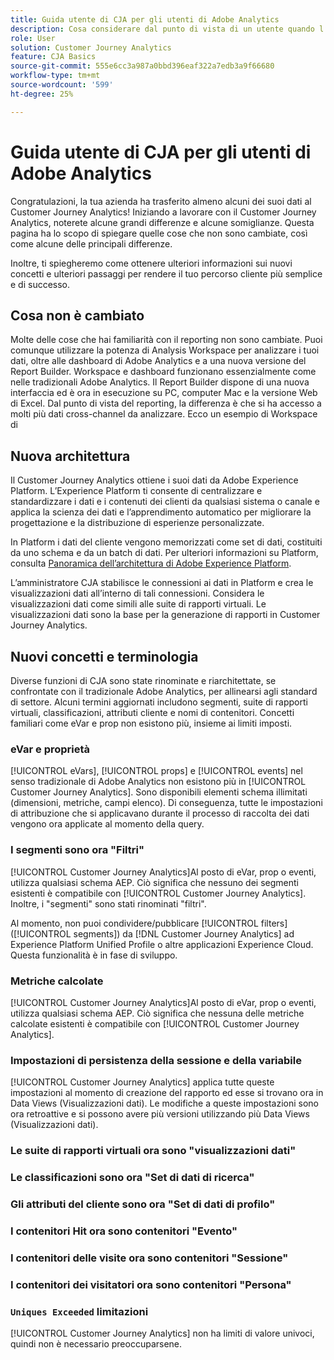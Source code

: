 ```yaml
---
title: Guida utente di CJA per gli utenti di Adobe Analytics
description: Cosa considerare dal punto di vista di un utente quando l’azienda sposta i dati da Adobe Analytics al Customer Journey Analytics
role: User
solution: Customer Journey Analytics
feature: CJA Basics
source-git-commit: 555e6cc3a987a0bbd396eaf322a7edb3a9f66680
workflow-type: tm+mt
source-wordcount: '599'
ht-degree: 25%

---
```



# Guida utente di CJA per gli utenti di Adobe Analytics

Congratulazioni, la tua azienda ha trasferito almeno alcuni dei suoi dati al Customer Journey Analytics! Iniziando a lavorare con il Customer Journey Analytics, noterete alcune grandi differenze e alcune somiglianze. Questa pagina ha lo scopo di spiegare quelle cose che non sono cambiate, così come alcune delle principali differenze.

Inoltre, ti spiegheremo come ottenere ulteriori informazioni sui nuovi concetti e ulteriori passaggi per rendere il tuo percorso cliente più semplice e di successo.

## Cosa non è cambiato

Molte delle cose che hai familiarità con il reporting non sono cambiate. Puoi comunque utilizzare la potenza di Analysis Workspace per analizzare i tuoi dati, oltre alle dashboard di Adobe Analytics e a una nuova versione del Report Builder. Workspace e dashboard funzionano essenzialmente come nelle tradizionali Adobe Analytics. Il Report Builder dispone di una nuova interfaccia ed è ora in esecuzione su PC, computer Mac e la versione Web di Excel. Dal punto di vista del reporting, la differenza è che si ha accesso a molti più dati cross-channel da analizzare. Ecco un esempio di Workspace di

## Nuova architettura

Il Customer Journey Analytics ottiene i suoi dati da Adobe Experience Platform. L’Experience Platform ti consente di centralizzare e standardizzare i dati e i contenuti dei clienti da qualsiasi sistema o canale e applica la scienza dei dati e l’apprendimento automatico per migliorare la progettazione e la distribuzione di esperienze personalizzate.

In Platform i dati del cliente vengono memorizzati come set di dati, costituiti da uno schema e da un batch di dati. Per ulteriori informazioni su Platform, consulta [Panoramica dell’architettura di Adobe Experience Platform](https://experienceleague.adobe.com/docs/platform-learn/tutorials/intro-to-platform/basic-architecture.html?lang=it).

L’amministratore CJA stabilisce le connessioni ai dati in Platform e crea le visualizzazioni dati all’interno di tali connessioni. Considera le visualizzazioni dati come simili alle suite di rapporti virtuali. Le visualizzazioni dati sono la base per la generazione di rapporti in Customer Journey Analytics.

## Nuovi concetti e terminologia

Diverse funzioni di CJA sono state rinominate e riarchitettate, se confrontate con il tradizionale Adobe Analytics, per allinearsi agli standard di settore. Alcuni termini aggiornati includono segmenti, suite di rapporti virtuali, classificazioni, attributi cliente e nomi di contenitori. Concetti familiari come eVar e prop non esistono più, insieme ai limiti imposti.

### eVar e proprietà

[!UICONTROL eVars], [!UICONTROL props] e [!UICONTROL events] nel senso tradizionale di Adobe Analytics non esistono più in [!UICONTROL Customer Journey Analytics]. Sono disponibili elementi schema illimitati (dimensioni, metriche, campi elenco). Di conseguenza, tutte le impostazioni di attribuzione che si applicavano durante il processo di raccolta dei dati vengono ora applicate al momento della query.

### I segmenti sono ora &quot;Filtri&quot;

[!UICONTROL Customer Journey Analytics]Al posto di eVar, prop o eventi, utilizza qualsiasi schema AEP. Ciò significa che nessuno dei segmenti esistenti è compatibile con [!UICONTROL Customer Journey Analytics]. Inoltre, i &quot;segmenti&quot; sono stati rinominati &quot;filtri&quot;.

Al momento, non puoi condividere/pubblicare [!UICONTROL filters] ([!UICONTROL segments]) da [!DNL Customer Journey Analytics] ad Experience Platform Unified Profile o altre applicazioni Experience Cloud. Questa funzionalità è in fase di sviluppo.

### Metriche calcolate

[!UICONTROL Customer Journey Analytics]Al posto di eVar, prop o eventi, utilizza qualsiasi schema AEP. Ciò significa che nessuna delle metriche calcolate esistenti è compatibile con [!UICONTROL Customer Journey Analytics].

### Impostazioni di persistenza della sessione e della variabile

[!UICONTROL Customer Journey Analytics] applica tutte queste impostazioni al momento di creazione del rapporto ed esse si trovano ora in Data Views (Visualizzazioni dati). Le modifiche a queste impostazioni sono ora retroattive e si possono avere più versioni utilizzando più Data Views (Visualizzazioni dati).

### Le suite di rapporti virtuali ora sono &quot;visualizzazioni dati&quot;



### Le classificazioni sono ora &quot;Set di dati di ricerca&quot;

### Gli attributi del cliente sono ora &quot;Set di dati di profilo&quot;


### I contenitori Hit ora sono contenitori &quot;Evento&quot;

### I contenitori delle visite ora sono contenitori &quot;Sessione&quot;

### I contenitori dei visitatori ora sono contenitori &quot;Persona&quot;

### `Uniques Exceeded` limitazioni

[!UICONTROL Customer Journey Analytics] non ha limiti di valore univoci, quindi non è necessario preoccuparsene.
